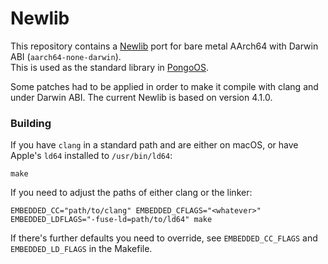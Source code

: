 # Newlib

This repository contains a [Newlib](https://sourceware.org/newlib/) port for bare metal AArch64 with Darwin ABI (`aarch64-none-darwin`).  
This is used as the standard library in [PongoOS](https://github.com/checkra1n/pongoOS).

Some patches had to be applied in order to make it compile with clang and under Darwin ABI.
The current Newlib is based on version 4.1.0.

### Building

If you have `clang` in a standard path and are either on macOS, or have Apple's `ld64` installed to `/usr/bin/ld64`:

    make

If you need to adjust the paths of either clang or the linker:

    EMBEDDED_CC="path/to/clang" EMBEDDED_CFLAGS="<whatever>" EMBEDDED_LDFLAGS="-fuse-ld=path/to/ld64" make

If there's further defaults you need to override, see `EMBEDDED_CC_FLAGS` and `EMBEDDED_LD_FLAGS` in the Makefile.
